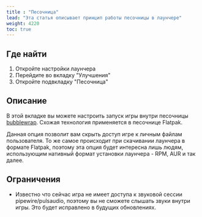 ```yaml
---
title : "Песочница"
lead: "Эта статья описывает принцип работы песочницы в лаунчере"
weight: 4220
toc: true
---
```


## Где найти

1. Откройте настройки лаунчера
2. Перейдите во вкладку "Улучшения"
3. Откройте подвкладку "Песочница"

## Описание

В этой вкладке вы можете настроить запуск игры внутри песочницы [bubblewrap](https://github.com/containers/bubblewrap). Схожая технология применяется в песочнице Flatpak.

Данная опция позволит вам скрыть доступ игре к личным файлам пользователя. То же самое происходит при скачивании лаунчера в формате Flatpak, поэтому эта опция будет интересна лишь людям, использующим нативный формат установки лаунчера - RPM, AUR и так далее.

## Ограничения

- Известно что сейчас игра не имеет доступа к звуковой сессии pipewire/pulsaudio, поэтому вы не сможете слышать звуки внутри игры. Это будет исправлено в будущих обновлениях.
